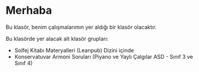 # Merhaba
Bu klasör, benim çalışmalarımın yer aldığı bir klasör olacaktır.

Bu klasörde yer alacak alt klasör grupları:
* Solfej Kitabı Materyalleri (Leanpub) Dizini içinde
* Konservatuvar Armoni Soruları (Piyano ve Yaylı Çalgılar ASD - Sınıf 3 ve Sınıf 4)
